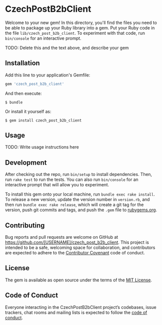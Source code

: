 # CzechPostB2bClient

Welcome to your new gem! In this directory, you'll find the files you need to be able to package up your Ruby library into a gem. Put your Ruby code in the file `lib/czech_post_b2b_client`. To experiment with that code, run `bin/console` for an interactive prompt.

TODO: Delete this and the text above, and describe your gem

## Installation

Add this line to your application's Gemfile:

```ruby
gem 'czech_post_b2b_client'
```

And then execute:

    $ bundle

Or install it yourself as:

    $ gem install czech_post_b2b_client

## Usage

TODO: Write usage instructions here

## Development

After checking out the repo, run `bin/setup` to install dependencies. Then, run `rake test` to run the tests. You can also run `bin/console` for an interactive prompt that will allow you to experiment.

To install this gem onto your local machine, run `bundle exec rake install`. To release a new version, update the version number in `version.rb`, and then run `bundle exec rake release`, which will create a git tag for the version, push git commits and tags, and push the `.gem` file to [rubygems.org](https://rubygems.org).

## Contributing

Bug reports and pull requests are welcome on GitHub at https://github.com/[USERNAME]/czech_post_b2b_client. This project is intended to be a safe, welcoming space for collaboration, and contributors are expected to adhere to the [Contributor Covenant](http://contributor-covenant.org) code of conduct.

## License

The gem is available as open source under the terms of the [MIT License](https://opensource.org/licenses/MIT).

## Code of Conduct

Everyone interacting in the CzechPostB2bClient project’s codebases, issue trackers, chat rooms and mailing lists is expected to follow the [code of conduct](https://github.com/[USERNAME]/czech_post_b2b_client/blob/master/CODE_OF_CONDUCT.md).
